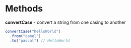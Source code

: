 # Methods

**convertCase** - convert a string from one casing to another

```javascript
convertCase("helloWorld")
  .from("camel")
  .to("pascal") // HelloWorld
```
